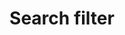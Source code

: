 ---
layout: pattern-documentation
sectionKey: Patterns
eleventyNavigation:
  parent: Patterns
title: Search filter
description: Search filters are used to help refine search results
whenToUse: Used exclusively for [finder](/frontend-templates/finder).
accessibilty: There was an accessibility driven design change made to the mobile filters around 2021.
howItWorks:
  Search filters are used to help refine search results which appear on the right side of the page.


  They display search facets which allow the user to drill deeper down into search results. Helping a user to create a smaller list of things to scan through.


  There are four types of filters currently. One with a dropdown of options. One with checkboxes. One with a search bar and checkboxes. And one with open text fields.


  On specialist finder, you can also find a small search bar.


  As a user interacts with the filters, the search results on the right auto-refresh automatically.


  On mobile the same functionality occurs, however the filters move into an accordion and a ‘Go to search results’ call to action appears to help users jump down to the top of their search results. In the past the filters have lived in an interstitial page, this changed around 2021 to the accordion interaction due to accessibility issues with interstitial pages.
components:
  0:
    title: Search
    link: https://components.publishing.service.gov.uk/component-guide/search
  1:
    title: Expander
    link: https://govuk-finder-frontend.herokuapp.com/component-guide/expander
  2:
    title: Form date input
    link: https://components.publishing.service.gov.uk/component-guide/date_input
  3:
    title: Option select
    link: https://components.publishing.service.gov.uk/component-guide/option_select
  4:
    title: Form radio button
    link: https://components.publishing.service.gov.uk/component-guide/radio
---
